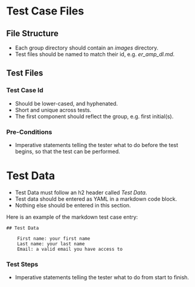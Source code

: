# Test Case Files

## File Structure

* Each group directory should contain an _images_ directory.
* Test files should be named to match their id, e.g. _er_amp_dl.md_.

## Test Files

### Test Case Id

* Should be lower-cased, and hyphenated.
* Short and unique across tests.
* The first component should reflect the group, e.g. first initial(s).

### Pre-Conditions

* Imperative statements telling the tester what to do before the test begins, so that the test can be performed.

# Test Data

* Test Data must follow an h2 header called _Test Data_.
* Test data should be entered as YAML in a markdown code block.
* Nothing else should be entered in this section.

Here is an example of the markdown test case entry:

    ## Test Data
    
        First name: your first name
        Last name: your last name
        Email: a valid email you have access to

### Test Steps

* Imperative statements telling the tester what to do from start to finish.
